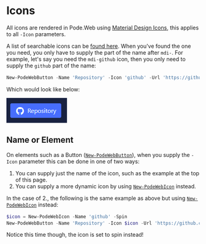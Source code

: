 # Icons

All icons are rendered in Pode.Web using [Material Design Icons](https://pictogrammers.com/library/mdi/), this applies to all `-Icon` parameters.

A list of searchable icons can be [found here](https://pictogrammers.github.io/@mdi/font/7.2.96/). When you've found the one you need, you only have to supply the part of the name after `mdi-`. For example, let's say you need the `mdi-github` icon, then you only need to supply the `github` part of the name:

```powershell
New-PodeWebButton -Name 'Repository' -Icon 'github' -Url 'https://github.com/Badgerati/Pode.Web'
```

Which would look like below:

![icon_example](../../images/icon_example.png)

## Name or Element

On elements such as a Button ([`New-PodeWebButton`](../../Functions/Elements/New-PodeWebButton)), when you supply the `-Icon` parameter this can be done in one of two ways:

1. You can supply just the name of the icon, such as the example at the top of this page.
2. You can supply a more dynamic icon by using [`New-PodeWebIcon`](../../Functions/Elements/New-PodeWebIcon) instead.

In the case of 2., the following is the same example as above but using [`New-PodeWebIcon`](../../Functions/Elements/New-PodeWebIcon) instead:

```powershell
$icon = New-PodeWebIcon -Name 'github' -Spin
New-PodeWebButton -Name 'Repository' -Icon $icon -Url 'https://github.com/Badgerati/Pode.Web'
```

Notice this time though, the icon is set to spin instead!
